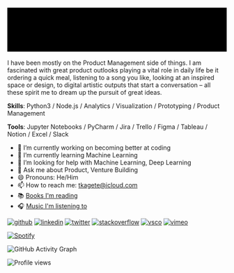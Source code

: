 ![My interests lie mostly in Product](https://github.com/Technically-Tony/Technically-Tony/blob/e0956a2b40a87ea0f138541b6b7b2dc9af7a6c69/intro.gif)

I have been mostly on the Product Management side of things. I am fascinated with great product outlooks playing a vital role in daily life be it ordering a quick meal, listening to a song you like, looking at an inspired space or design, to digital artistic outputs that start a conversation – all these spirit me to dream up the pursuit of great ideas. 

**Skills**: Python3 / Node.js / Analytics / Visualization / Prototyping / Product Management

**Tools**: Jupyter Notebooks / PyCharm / Jira / Trello / Figma / Tableau / Notion / Excel / Slack

- 🔭 I’m currently working on becoming better at coding 
- 🌱 I’m currently learning Machine Learning 
- 🤔 I’m looking for help with Machine Learning, Deep Learning 
- 💬 Ask me about Product, Venture Building
- 😄 Pronouns: He/Him 
- 📫 How to reach me: tkagete@icloud.com 
- 📚 [Books I'm reading](https://www.notion.so/technicallytony/TK-s-books-8fa76125be694a04b59cf0eafe6f6327)
- 🎧 [Music I'm listening to](https://open.spotify.com/playlist/6VixOZz7vkQca7ZNBPwe2u)



[<img src='https://cdn.jsdelivr.net/npm/simple-icons@3.0.1/icons/github.svg' alt='github' height='40'>](https://github.com/technically-tony)    [<img src='https://cdn.jsdelivr.net/npm/simple-icons@3.0.1/icons/linkedin.svg' alt='linkedin' height='40'>](https://www.linkedin.com/in/tonykagete/)  [<img src='https://cdn.jsdelivr.net/npm/simple-icons@3.0.1/icons/twitter.svg' alt='twitter' height='40'>](https://twitter.com/technicallytony)  [<img src='https://cdn.jsdelivr.net/npm/simple-icons@3.0.1/icons/stackoverflow.svg' alt='stackoverflow' height='40'>](https://stackoverflow.com/users/technically-tony)  [<img src='https://cdn.jsdelivr.net/npm/simple-icons@3.0.1/icons/vsco.svg' alt='vsco' height='40'>](https://vsco.co/technicallytony/gallery)  [<img src='https://cdn.jsdelivr.net/npm/simple-icons@3.0.1/icons/vimeo.svg' alt='vimeo' height='40'>](https://vimeo.com/129008796)  

[![Spotify](https://now-playing-technically-tony.vercel.app/api/spotify)](https://open.spotify.com/user/316ynimwepp7athpqi6d3l3a54ey)



![GitHub Activity Graph](https://activity-graph.herokuapp.com/graph?username=Technically-Tony)  

![Profile views](https://gpvc.arturio.dev/Technically-Tony)  
